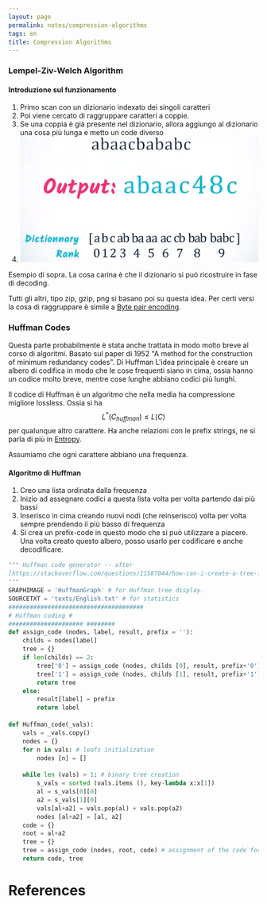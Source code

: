 ```yaml
---
layout: page
permalink: notes/compression-algorithms
tags: en
title: Compression Algorithms
---
```


### Lempel-Ziv-Welch Algorithm
#### Introduzione sul funzionamento
1. Primo scan con un dizionario indexato dei singoli caratteri
2. Poi viene cercato di raggruppare caratteri a coppie.
3. Se una coppia è già presente nel dizionario, allora aggiungo al dizionario una cosa più lunga e metto un code diverso
4. <img src="/images/notes/Introduction to Algorithmic Information and Complexity-20240217115716857.webp" alt="Introduction to Algorithmic Information and Complexity-20240217115716857">
Esempio di sopra.
La cosa carina è che il dizionario si può ricostruire in fase di decoding.

Tutti gli altri, tipo zip, gzip, png si basano poi su questa idea.
Per certi versi la cosa di raggruppare è simile a [Byte pair encoding](/notes/tokenization). 


### Huffman Codes
Questa parte probabilmente è stata anche trattata in modo molto breve al corso di algoritmi.
Basato sul paper di 1952 "A method for the construction of minimum redundancy codes". Di Huffman
L'idea principale è creare un albero di codifica in modo che le cose frequenti siano in cima, ossia hanno un codice molto breve, mentre cose lunghe abbiano codici più lunghi.

Il codice di Huffman è un algoritmo che nella media ha compressione migliore lossless.
Ossia si ha $$L^{*}(C_{huffman}) \leq L(C)$$ per qualunque altro carattere. Ha anche relazioni con le prefix strings, ne si parla di più in [Entropy](/notes/entropy).

Assumiamo che ogni carattere abbiano una frequenza.
#### Algoritmo di Huffman
1. Creo una lista ordinata dalla frequenza
2. Inizio ad assegnare codici a questa lista volta per volta partendo dai più bassi
3. Inserisco in cima creando nuovi nodi (che reinserisco) volta per volta sempre prendendo il più basso di frequenza
4. Si crea un prefix-code in questo modo che si può utilizzare a piacere.
Una volta creato questo albero, posso usarlo per codificare e anche decodificare.
```python
""" Huffman code generator -- after
[https://stackoverflow.com/questions/11587044/how-can-i-create-a-tree-for-huffman-encoding-and-decoding](https://stackoverflow.com/questions/11587044/how-can-i-create-a-tree-for-huffman-encoding-and-decoding)
"""
GRAPHIMAGE = 'HuffmanGraph' # for Huffman tree display.
SOURCETXT = 'texts/English.txt' # for statistics
######################################
# Huffman coding #
##################### ########
def assign_code (nodes, label, result, prefix = ''):
	childs = nodes[label]
	tree = {}
	if len(childs) == 2:
		tree['0'] = assign_code (nodes, childs [0], result, prefix+'0')
		tree['1'] = assign_code (nodes, childs [1], result, prefix+'1')
		return tree
	else:
		result[label] = prefix
		return label

def Huffman_code(_vals):
	vals = _vals.copy()
	nodes = {}
	for n in vals: # leafs initialization
		nodes [n] = []
		
	while len (vals) > 1: # binary tree creation
		s_vals = sorted (vals.items (), key-lambda x:x[1])
		al = s_vals[0][0]
		a2 = s_vals[1][0]
		vals[al+a2] = vals.pop(al) + vals.pop(a2)
		nodes [al+a2] = [al, a2]
	code = {}
	root = al+a2
	tree = {}
	tree = assign_code (nodes, root, code) # assignment of the code for the given binary tree
	return code, tree
```




# References